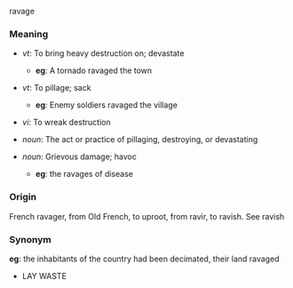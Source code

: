 ravage
### Meaning
+ _vt_: To bring heavy destruction on; devastate
    + __eg__: A tornado ravaged the town
+ _vt_: To pillage; sack
    + __eg__: Enemy soldiers ravaged the village
+ _vi_: To wreak destruction

+ _noun_: The act or practice of pillaging, destroying, or devastating
+ _noun_: Grievous damage; havoc
    + __eg__: the ravages of disease

### Origin

French ravager, from Old French, to uproot, from ravir, to ravish. See ravish

### Synonym

__eg__: the inhabitants of the country had been decimated, their land ravaged

+ LAY WASTE


